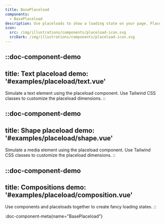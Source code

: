 ```yaml
---
title: BasePlaceload
components:
  - BasePlaceload
description: Use placeloads to show a loading state on your page. Placeloads can be customized to mimic the content structure of your page.
icon:
  src: /img/illustrations/components/placeload-icon.svg
  srcDark: /img/illustrations/components/placeload-icon.svg
---
```


::doc-component-demo
---
title: Text placeload
demo: '#examples/placeload/text.vue'
---
Simulate a text element using the placeload component. Use Tailwind CSS classes to customize the placeload dimensions.
::

::doc-component-demo
---
title: Shape placeload
demo: '#examples/placeload/shape.vue'
---
Simulate a media element using the placeload component. Use Tailwind CSS classes to customize the placeload dimensions.
::

::doc-component-demo
---
title: Compositions
demo: '#examples/placeload/composition.vue'
---
Use components and placeloads together to create fancy loading states.
::

:doc-component-meta{name="BasePlaceload"}